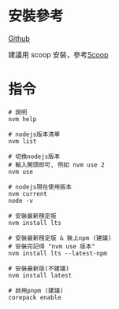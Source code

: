 # 安裝參考

[Github](https://github.com/coreybutler/nvm-windows)

建議用 scoop 安裝，參考[Scoop](../scoop(win包管理)/新機初始安裝.md)

# 指令
```shell
# 說明
nvm help

# nodejs版本清單
nvm list

# 切換nodejs版本
# 輸入開頭即可, 例如 nvm use 2
nvm use

# nodejs現在使用版本
nvm current
node -v

# 安裝最新穩定版
nvm install lts

# 安裝最新穩定版 & 裝上npm (建議)
# 安裝完記得 "nvm use 版本"
nvm install lts --latest-npm

# 安裝最新版(不建議)
nvm install latest

# 啟用pnpm (建議)
corepack enable
```